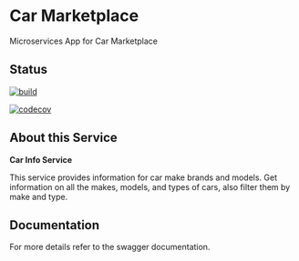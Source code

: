 # Car Marketplace

Microservices App for Car Marketplace

## Status

[![build](https://github.com/geekymon2/carmarketplace-car-info-svc/actions/workflows/build.yml/badge.svg)](https://github.com/geekymon2/carmarketplace-car-info-svc/actions/workflows/build.yml)

[![codecov](https://codecov.io/gh/geekymon2/carmarketplace-car-info-svc/branch/main/graph/badge.svg?token=LH7ATDIHTB)](https://codecov.io/gh/geekymon2/carmarketplace-car-info-svc)

## About this Service

**Car Info Service**

This service provides information for car make brands and models. Get information on all the makes, models, and types of cars, also filter them by make and type. 

## Documentation

For more details refer to the swagger documentation.